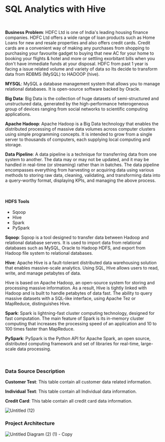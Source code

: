 <h1>SQL Analytics with Hive</h1>
<br>

<p><b>Business Problem</b>: HDFC Ltd is one of India's leading housing finance companies. HDFC Ltd offers a wide range of loan products such as Home Loans for new and resale properties and also offers credit cards. Credit cards are a convenient way of making any purchases from shopping to purchasing your favourite gadget to buying that new AC for your home to booking your flights & hotel and more or settling exorbitant bills when you don't have immediate funds at your disposal. HDFC from past 1 year is facing a issue related volume and variety of data so Its decide to transform data from RDBMS (MySQL) to HADOOP (hive).</p>

<p><b>MYSQL</b>:  MySQL a database management system that allows you to manage relational databases. It is open-source software backed by Oracle.</p>

<p><b>Big Data</b>: Big Data is the collection of huge datasets of semi-structured and unstructured data, generated by the high-performance heterogeneous group of devices ranging from social networks to scientific computing applications. </p>

<p><b>Apache Hadoop</b>: Apache Hadoop is a Big Data technology that enables the distributed processing of massive data volumes across computer clusters using simple programming concepts. It is intended to grow from a single server to thousands of computers, each supplying local computing and storage.</p>

<p><b>Data Pipeline</b>: A data pipeline is a technique for transferring data from one system to another. The data may or may not be updated, and it may be handled in real-time (or streaming) rather than in batches. The data pipeline encompasses everything from harvesting or acquiring data using various methods to storing raw data, cleaning, validating, and transforming data into a query-worthy format, displaying KPIs, and managing the above process.</p>
<br>
<h4>HDFS Tools</h4>

<ul>
 <li>Sqoop</li>
 <li>Hive</li>
 <li>Spark</li>
 <li>PySpark</li>
</li>
</ul>  

<p><b>Sqoop</b>: Sqoop is a tool designed to transfer data between Hadoop and relational database servers. It is used to import data from relational databases such as MySQL, Oracle to Hadoop HDFS, and export from Hadoop file system to relational databases. </p>

<p><b>Hive</b>: Apache Hive is a fault-tolerant distributed data warehousing solution that enables massive-scale analytics. Using SQL, Hive allows users to read, write, and manage petabytes of data.

Hive is based on Apache Hadoop, an open-source system for storing and processing massive information. As a result, Hive is tightly linked with Hadoop and is built to handle petabytes of data fast. The ability to query massive datasets with a SQL-like interface, using Apache Tez or MapReduce, distinguishes Hive. </p>

<p><b>Spark</b>: Spark is lightning-fast cluster computing technology, designed for fast computation. The main feature of Spark is its in-memory cluster computing that increases the processing speed of an application and 10 to 100 times faster than MapReduce.</p>

<p><b>PySpark</b>: PySpark is the Python API for Apache Spark, an open source, distributed computing framework and set of libraries for real-time, large-scale data processing.</p>
<br>
<h3>Data Source Description</h3>
<p><b>Customer Test</b>: This table contain all customer data related information.</p>
<p><b>Individual Text</b>: This table contain all Individual data information.</p>
<p><b>Credit Card</b>: This table contain all credit card data information.</p>


![Untitled (12)](https://user-images.githubusercontent.com/100192276/158550587-0619c0ca-d35b-4db7-9e6c-e2d2789f6ab6.png)


<h3>Project Architecture</h3>


![Untitled Diagram (2) (1) - Copy](https://user-images.githubusercontent.com/100192276/158548252-f6e26986-d622-43bb-a5f0-d826ae54b46a.png)




